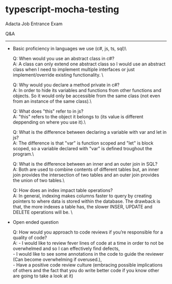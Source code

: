 # typescript-mocha-testing
Adacta Job Entrance Exam

Q&A

---

- Basic proficiency in languages we use (c#, js, ts, sql)\

    Q: When would you use an abstract class in c#?\
    A: A class can only extend one abstract class so I would use an abstract class when I need to implement multiple interfaces or just implement/override existing functionality. \\
                
    Q: Why would you declare a method private in c#?\
    A: In order to hide its variables and functions from other functions and objects. So it would only be accessible from the same class (not even from an instance of the same class).\\
    
    Q: What does "this" refer to in js?\
    A: "this" refers to the object it belongs to (its value is different deppending on where you use it).\\

    Q: What is the difference between declaring a variable with var and let in js?\
    A: The difference is that "var" is function scoped and "let" is block scoped, so a variable declared with "var" is defined troughout the program.\\

    Q: What is the difference between an inner and an outer join in SQL?\
    A: Both are used to combine contents of different tables but, an inner join provides the intersection of two tables and an outer join provides the union of two tables.\\

    Q: How does an index impact table operations?\
    A: In general, indexing makes columns faster to query by creating pointers to where data is stored within the database. The drawback is that, the more indexes a table has, the slower INSER, UPDATE and DELETE operations will be. \\

- Open ended question

    Q: How would you approach to code reviews if you’re responsible for a quality of code?\
    A: - I would like to review fever lines of code at a time in order to not be overwhelmed and so I can effectively find defects,\
       - I would like to see some annotations in the code to guide the reviewer (Can become overwhelming if overused.),\
       - Have a positive code review culture (embracing possible implications of others and the fact that you do write better code if you know other are going to take a look at it)
